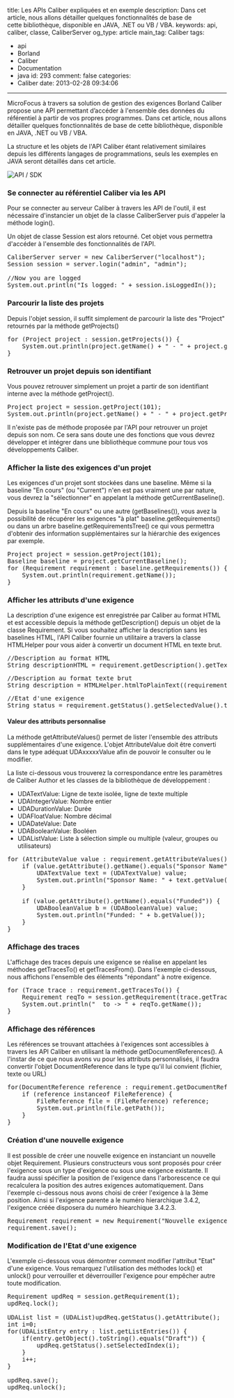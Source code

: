 title: Les APIs Caliber expliquées et en exemple
description: Dans cet article, nous allons détailler quelques fonctionnalités de base de cette bibliothèque, disponible en JAVA, .NET ou VB / VBA.
keywords: api, caliber, classe, CaliberServer
og_type: article
main_tag: Caliber
tags:
  - api
  - Borland
  - Caliber
  - Documentation
  - java
id: 293
comment: false
categories:
  - Caliber
date: 2013-02-28 09:34:06
---

MicroFocus à travers sa solution de gestion des exigences Borland Caliber propose une API permettant d’accéder à l'ensemble des données du référentiel à partir de vos propres programmes.
Dans cet article, nous allons détailler quelques fonctionnalités de base de cette bibliothèque, disponible en JAVA, .NET ou VB / VBA.
<!-- more -->
La structure et les objets de l'API Caliber étant relativement similaires depuis les différents langages de programmations, seuls les exemples en JAVA seront détaillés dans cet article.

![API / SDK](//blog/wp-content/uploads/2013/02/images.jpg)

### Se connecter au référentiel Caliber via les API

Pour se connecter au serveur Caliber à travers les API de l'outil, il est nécessaire d'instancier un objet de la classe CaliberServer puis d'appeler la méthode login().

Un objet de classe Session est alors retourné. Cet objet vous permettra d'accéder à l'ensemble des fonctionnalités de l'API.
<pre lang="JAVA">CaliberServer server = new CaliberServer("localhost");
Session session = server.login("admin", "admin");

//Now you are logged
System.out.println("Is logged: " + session.isLoggedIn());</pre>

### Parcourir la liste des projets

Depuis l'objet session, il suffit simplement de parcourir la liste des "Project" retournés par la méthode getProjects()
<pre lang="JAVA">for (Project project : session.getProjects()) {
    System.out.println(project.getName() + " - " + project.getProjectID().getIDNumber());
}</pre>

### Retrouver un projet depuis son identifiant

Vous pouvez retrouver simplement un projet a partir de son identifiant interne avec la méthode getProject().
<pre lang="JAVA">Project project = session.getProject(101);
System.out.println(project.getName() + " - " + project.getProjectID().getIDNumber());</pre>
Il n'existe pas de méthode proposée par l'API pour retrouver un projet depuis son nom. Ce sera sans doute une des fonctions que vous devrez développer et intégrer dans une bibliothèque commune pour tous vos développements Caliber.

### Afficher la liste des exigences d'un projet

Les exigences d'un projet sont stockées dans une baseline. Même si la baseline "En cours" (ou "Current") n'en est pas vraiment une par nature, vous devrez la "sélectionner" en appelant la méthode getCurrentBaseline().

Depuis la baseline "En cours" ou une autre (getBaselines()), vous avez la possibilité de récupérer les exigences "à plat" baseline.getRequirements() ou dans un arbre baseline.getRequirementsTree() ce qui vous permettra d'obtenir des information supplémentaires sur la hiérarchie des exigences par exemple.
<pre lang="JAVA">Project project = session.getProject(101);
Baseline baseline = project.getCurrentBaseline();
for (Requirement requirement : baseline.getRequirements()) {
    System.out.println(requirement.getName());
}</pre>

### Afficher les attributs d'une exigence

La description d'une exigence est enregistrée par Caliber au format HTML et est accessible depuis la méthode getDescription() depuis un objet de la classe Requirement. Si vous souhaitez afficher la description sans les baselines HTML, l'API Caliber fournie un utilitaire a travers la classe HTMLHelper pour vous aider à convertir un document HTML en texte brut.
<pre lang="JAVA">//Description au format HTML
String descriptionHTML = requirement.getDescription().getText();</pre>
<pre lang="JAVA">//Description au format texte brut
String description = HTMLHelper.htmlToPlainText((requirement.getDescription().getText()));</pre>
<pre lang="JAVA">//Etat d'une exigence
String status = requirement.getStatus().getSelectedValue().toString();</pre>

#### Valeur des attributs personnalise

La méthode getAttributeValues() permet de lister l'ensemble des attributs supplémentaires d'une exigence. L'objet AttributeValue doit être converti dans le type adéquat UDAxxxxxValue afin de pouvoir le consulter ou le modifier.

La liste ci-dessous vous trouverez la correspondance entre les paramètres de Caliber Author et les classes de la bibliothèque de développement :

*   UDATextValue: Ligne de texte isolée, ligne de texte multiple
*   UDAIntegerValue: Nombre entier
*   UDADurationValue: Durée
*   UDAFloatValue: Nombre décimal
*   UDADateValue: Date
*   UDABooleanValue: Booléen
*   UDAListValue: Liste à sélection simple ou multiple (valeur, groupes ou utilisateurs)
<pre lang="JAVA">for (AttributeValue value : requirement.getAttributeValues()) {
    if (value.getAttribute().getName().equals("Sponsor Name")) {
        UDATextValue text = (UDATextValue) value;
        System.out.println("Sponsor Name: " + text.getValue());
    }

    if (value.getAttribute().getName().equals("Funded")) {
        UDABooleanValue b = (UDABooleanValue) value;
        System.out.println("Funded: " + b.getValue());
    }
}</pre>

### Affichage des traces

L'affichage des traces depuis une exigence se réalise en appelant les méthodes getTracesTo() et getTracesFrom(). Dans l'exemple ci-dessous, nous affichons l'ensemble des éléments "répondant" à notre exigence.
<pre lang="JAVA">for (Trace trace : requirement.getTracesTo()) {
    Requirement reqTo = session.getRequirement(trace.getTraceToID().getIDNumber());
    System.out.println("  to -&gt; " + reqTo.getName());
}</pre>

### Affichage des références

Les références se trouvant attachées à l'exigences sont accessibles à travers les API Caliber en utilisant la méthode getDocumentReferences(). A l'instar de ce que nous avons vu pour les attributs personnalisés, il faudra convertir l'objet DocumentReference dans le type qu'il lui convient (fichier, texte ou URL)
<pre lang="JAVA">for(DocumentReference reference : requirement.getDocumentReferences()) {
    if (reference instanceof FileReference) {
        FileReference file = (FileReference) reference;
        System.out.println(file.getPath());
    }
}</pre>

### Création d'une nouvelle exigence

Il est possible de créer une nouvelle exigence en instanciant un nouvelle objet Requirement. Plusieurs constructeurs vous sont proposés pour créer l'exigence sous un type d'exigence ou sous une exigence existante. Il faudra aussi spécifier la position de l'exigence dans l'arborescence ce qui recalculera la position des autres exigences automatiquement. Dans l'exemple ci-dessous nous avons choisi de créer l'exigence à la 3ème position. Ainsi si l'exigence parente a le numéro hierarchique 3.4.2, l'exigence créée disposera du numéro hiearchique 3.4.2.3.
<pre lang="JAVA">Requirement requirement = new Requirement("Nouvelle exigence 3", requirement, 3, session);
requirement.save();</pre>

### Modification de l'Etat d'une exigence

L'exemple ci-dessous vous démontrer comment modifier l'attribut "Etat" d'une exigence. Vous remarquez l'utilisation des méthodes lock() et unlock() pour verrouiller et déverrouiller l'exigence pour empêcher autre toute modification.
<pre lang="JAVA">Requirement updReq = session.getRequirement(1);
updReq.lock();

UDAList list = (UDAList)updReq.getStatus().getAttribute();
int i=0;
for(UDAListEntry entry : list.getListEntries()) {
    if(entry.getObject().toString().equals("Draft")) {
        updReq.getStatus().setSelectedIndex(i);
    }
    i++;
}

updReq.save();
updReq.unlock();</pre>